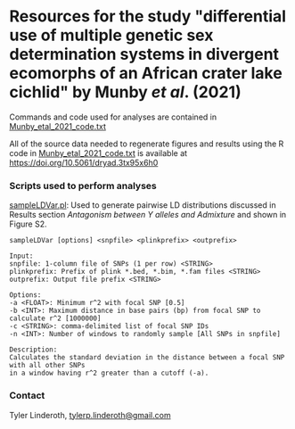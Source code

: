 Resources for the study "differential use of multiple genetic sex determination systems 
in divergent ecomorphs of an African crater lake cichlid" by Munby *et al*. (2021)
=======================================================================================

Commands and code used for analyses are contained in [Munby_etal_2021_code.txt](./Munby_etal_2021_code.txt)
<br>

All of the source data needed to regenerate figures and results using the R code in 
[Munby_etal_2021_code.txt](./Munby_etal_2021_code.txt) is available at <https://doi.org/10.5061/dryad.3tx95x6h0>

### Scripts used to perform analyses

[sampleLDVar.pl](./sampleLDVar.pl): Used to generate pairwise LD distributions discussed in Results section
*Antagonism between Y alleles and Admixture* and shown in Figure S2.
<br>

	sampleLDVar [options] <snpfile> <plinkprefix> <outprefix>
	
	Input:
	snpfile: 1-column file of SNPs (1 per row) <STRING>
	plinkprefix: Prefix of plink *.bed, *.bim, *.fam files <STRING>
	outprefix: Output file prefix <STRING>
	
	Options:
	-a <FLOAT>: Minimum r^2 with focal SNP [0.5]
	-b <INT>: Maximum distance in base pairs (bp) from focal SNP to calculate r^2 [1000000]
	-c <STRING>: comma-delimited list of focal SNP IDs
	-n <INT>: Number of windows to randomly sample [All SNPs in snpfile]
	
	Description:
	Calculates the standard deviation in the distance between a focal SNP with all other SNPs
	in a window having r^2 greater than a cutoff (-a).

### Contact
Tyler Linderoth, tylerp.linderoth@gmail.com

